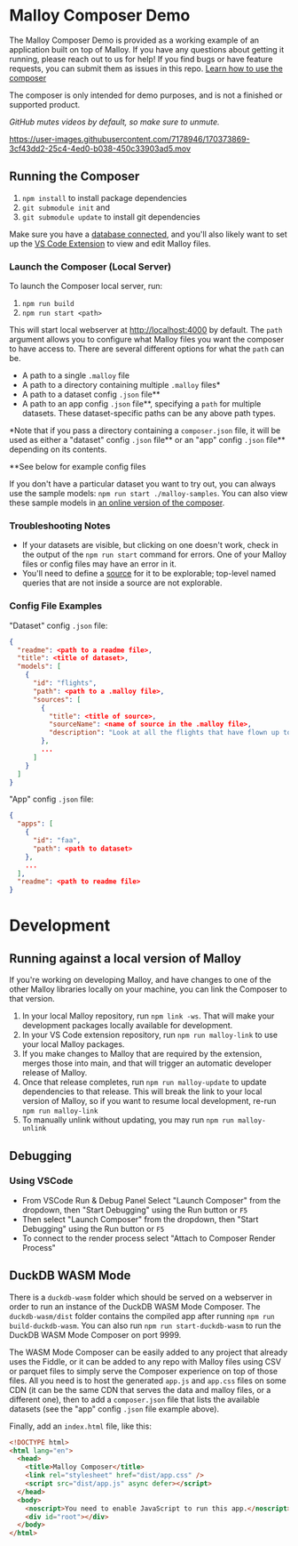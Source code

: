 # Malloy Composer Demo

The Malloy Composer Demo is provided as a working example of an application built on top of Malloy. If you have any questions about getting it running, please reach out to us for help! If you find bugs or have feature requests, you can submit them as issues in this repo. [Learn how to use the composer](https://docs.google.com/presentation/d/18KUl_rrz2K-hbsiKJYS3rtTcYxZMXKklyPllLmTtIYY/edit#slide=id.g1269816dcbe_0_140)

The composer is only intended for demo purposes, and is not a finished or supported product.

_GitHub mutes videos by default, so make sure to unmute._

https://user-images.githubusercontent.com/7178946/170373869-3cf43dd2-25c4-4ed0-b038-450c33903ad5.mov

## Running the Composer

1. `npm install` to install package dependencies
2. `git submodule init` and
3. `git submodule update` to install git dependencies

Make sure you have a [database connected](https://looker-open-source.github.io/malloy/documentation/connection_instructions.html), and you'll also likely want to set up the [VS Code Extension](https://github.com/malloydata/malloy-vscode-extension#install-the-visual-studio-code-extension) to view and edit Malloy files.

### Launch the Composer (Local Server)

To launch the Composer local server, run:

1. `npm run build` 
2. `npm run start <path>`

This will start local webserver at [http://localhost:4000]() by default. The `path` argument allows you to configure what Malloy files you want the composer to have access to. There are several different options for what the `path` can be.

- A path to a single `.malloy` file
- A path to a directory containing multiple `.malloy` files*
- A path to a dataset config `.json` file\**
- A path to an app config `.json` file\**, specifying a `path` for multiple datasets. These dataset-specific paths can be any above path types.

\*Note that if you pass a directory containing a `composer.json` file, it will be used as either a "dataset" config `.json` file\*\* or an "app" config `.json` file\*\* depending on its contents. 

\*\*See below for example config files

If you don't have a particular dataset you want to try out, you can always use the sample models: `npm run start ./malloy-samples`. You can also view these sample models in [an online version of the composer](https://malloydata.github.io/malloy-samples/wasm/).

### Troubleshooting Notes

- If your datasets are visible, but clicking on one doesn't work, check in the output of the `npm run start` command for errors. One of your Malloy files or config files may have an error in it.
- You'll need to define a [source](https://looker-open-source.github.io/malloy/documentation/language/source.html) for it to be explorable; top-level named queries that are not inside a source are not explorable.

### Config File Examples

"Dataset" config `.json` file:
```json
{
  "readme": <path to a readme file>,
  "title": <title of dataset>,
  "models": [
    {
      "id": "flights",
      "path": <path to a .malloy file>,
      "sources": [
        {
          "title": <title of source>,
          "sourceName": <name of source in the .malloy file>,
          "description": "Look at all the flights that have flown up to 2003"
        },
        ...
      ]
    }
  ]
}
```

"App" config `.json` file:
```json
{
  "apps": [
    {
      "id": "faa",
      "path": <path to dataset>
    },
    ...
  ],
  "readme": <path to readme file>
}
```

# Development

## Running against a local version of Malloy

If you're working on developing Malloy, and have changes to one of the other Malloy libraries locally on your machine, you can link the Composer to that version.

1. In your local Malloy repository, run `npm link -ws`. That will make your development packages locally available for development.
2. In your VS Code extension repository, run `npm run malloy-link` to use your local Malloy packages.
3. If you make changes to Malloy that are required by the extension, merges those into main, and that will trigger an automatic developer release of Malloy.
4. Once that release completes, run `npm run malloy-update` to update dependencies to that release. This will break the link to your local version of Malloy, so if you want to resume local development, re-run `npm run malloy-link`
5. To manually unlink without updating, you may run `npm run malloy-unlink`

## Debugging

### Using VSCode

- From VSCode Run & Debug Panel Select "Launch Composer" from the dropdown, then "Start Debugging" using the Run button or `F5`
- Then select "Launch Composer" from the dropdown, then "Start Debugging" using the Run button or `F5`
- To connect to the render process select "Attach to Composer Render Process"

## DuckDB WASM Mode

There is a `duckdb-wasm` folder which should be served on a webserver in order to run an instance of the DuckDB WASM Mode Composer. The `duckdb-wasm/dist` folder contains the compiled app after running `npm run build-duckdb-wasm`. You can also run `npm run start-duckdb-wasm` to run the DuckDB WASM Mode Composer on port 9999.

The WASM Mode Composer can be easily added to any project that already uses the Fiddle, or it can be added to any repo with Malloy files using CSV or parquet files to simply serve the Composer experience on top of those files. All you need is to host the generated `app.js` and `app.css` files on some CDN (it can be the same CDN that serves the data and malloy files, or a different one), then to add a `composer.json` file that lists the available datasets (see the "app" config `.json` file example above).

Finally, add an `index.html` file, like this:

```html
<!DOCTYPE html>
<html lang="en">
  <head>
    <title>Malloy Composer</title>
    <link rel="stylesheet" href="dist/app.css" />
    <script src="dist/app.js" async defer></script>
  </head>
  <body>
    <noscript>You need to enable JavaScript to run this app.</noscript>
    <div id="root"></div>
  </body>
</html>
```